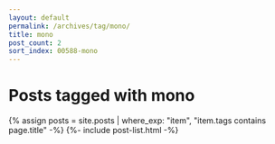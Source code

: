 ```yaml
---
layout: default
permalink: /archives/tag/mono/
title: mono
post_count: 2
sort_index: 00588-mono
---
```

<h1 class="page-heading">Posts tagged with mono</h1>
{% assign posts = site.posts | where_exp: "item", "item.tags contains page.title" -%}
{%- include post-list.html -%}

